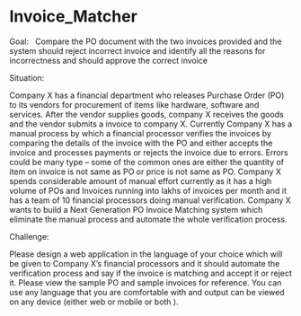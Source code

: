 # Invoice_Matcher

Goal:   
Compare the PO document with the two invoices provided and the system should reject incorrect invoice and identify all the reasons for incorrectness and should approve the correct invoice

Situation:

Company X has a financial department who releases Purchase Order (PO) to its vendors for procurement of items like hardware, software and services. After the vendor supplies goods, company X receives the goods and the vendor submits a invoice to company X. Currently Company X has a manual process by which a financial processor verifies the invoices by comparing the details of the invoice with the PO and either accepts the invoice and processes payments or rejects the invoice due to errors. Errors could be many type – some of the common ones are either the quantity of item on invoice is not same as PO or price is not same as PO. 
Company X spends considerable amount of manual effort currently as it has a high volume of POs and Invoices running into lakhs of invoices per month and it has a team of 10 financial processors doing manual verification. Company X wants to build a Next Generation PO Invoice Matching system which eliminate the manual process and automate the whole verification process. 



Challenge:

Please design a web application in the language of your choice which will be given to Company X’s financial processors and it should automate the verification process and say if the invoice is matching and accept it or reject it. Please view the sample PO and sample invoices for reference.  You can use any language that you are comfortable with and output can be viewed on any device (either web or mobile or both ). 

